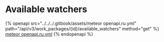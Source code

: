 # Available watchers

{% openapi src="../../../.gitbook/assets/meteor openapi.ru.yml" path="/api/v3/work_packages/{id}/available_watchers" method="get" %}
[meteor openapi.ru.yml](<../../../.gitbook/assets/meteor openapi.ru.yml>)
{% endopenapi %}
